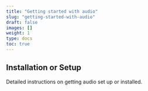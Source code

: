 ```yaml
---
title: "Getting started with audio"
slug: "getting-started-with-audio"
draft: false
images: []
weight: 1
type: docs
toc: true
---
```


## Installation or Setup
Detailed instructions on getting audio set up or installed.

